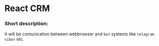 # React CRM
 
### Short description:
It will be comunication between webbrowser and `bot` systems like `telegram viber` etc.

